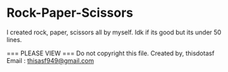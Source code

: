 # Rock-Paper-Scissors
I created rock, paper, scissors all by myself. Idk if its good but its under 50 lines.


=== PLEASE VIEW ===
Do not copyright this file.
Created by, thisdotasf
Email : thisasf949@gmail.com

